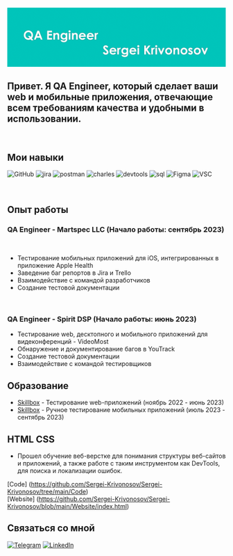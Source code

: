 [![Header](https://github.com/Sergei-Krivonosov/Sergei-Krivonosov/blob/main/assets/Снимок%20экрана%202023-10-01%20в%2020.30.41.png)]()

## Привет. Я QA Engineer, который сделает ваши web и мобильные приложения, отвечающие всем требованиям качества и удобными в использовании. 
<br> 

## Мои навыки

![GitHub](https://img.shields.io/badge/-Git-090909?style=for-the-badge&logo=Github)
![jira](https://img.shields.io/badge/-jira-090909?style=for-the-badge&logo=jira&logoColor=blue)
![postman](https://img.shields.io/badge/-postman-090909?style=for-the-badge&logo=postman)
![charles](https://img.shields.io/badge/-charles-090909?style=for-the-badge&logo=)
![devtools](https://img.shields.io/badge/-devtools-090909?style=for-the-badge&logo=googlechrome&logoColor=grey)
![sql](https://img.shields.io/badge/-mysql-090909?style=for-the-badge&logo=mysql)
![Figma](https://img.shields.io/badge/-Figma-090909?style=for-the-badge&logo=Figma)
![VSC](https://img.shields.io/badge/-VSC-090909?style=for-the-badge&logo=visualStudioCode&logoColor=blue)

<br>

## Опыт работы

### QA Engineer - Martspec LLC (Начало работы: сентябрь 2023)

<br>

- Тестирование мобильных приложений для iOS, интегрированных в приложение Apple Health
- Заведение баг репортов в Jira и Trello
- Взаимодействие с командой разработчиков
- Создание тестовой документации

<br>

### QA Engineer - Spirit DSP (Начало работы: июнь 2023)

- Тестирование web, десктопного и мобильного приложений для видеконференций - VideoMost
- Обнаружение и документирование багов в YouTrack
- Создание тестовой документации
- Взаимодействие с командой тестировщиков

## Образование

- [Skillbox](https://github.com/Sergei-Krivonosov/Sergei-Krivonosov/blob/main/skillbox%20web/Сертификат%20web.png) - Тестирование web-приложений (ноябрь 2022 - июнь 2023)
- [Skillbox](https://github.com/Sergei-Krivonosov/Sergei-Krivonosov/blob/main/skillbox%20mobile/Сертификат%20mobil.png) - Ручное тестирование мобильных приложений (июль 2023 - сентябрь 2023)

## HTML CSS

- Прошел обучение веб-верстке для понимания структуры веб-сайтов и приложений, а также работе с таким инструментом как DevTools, для поиска и локализации ошибок.

[Code] (https://github.com/Sergei-Krivonosov/Sergei-Krivonosov/tree/main/Code) <br>
[Website] (https://github.com/Sergei-Krivonosov/Sergei-Krivonosov/blob/main/Website/index.html)

<!--# Моя роль в компании

[Тут](https://www.linkedin.com/posts/martspec_it-sturtup-sturtups-activity-7104478234242691072-rezh/?utm_source=share&utm_medium=member_ios), руководитель упоминает меня и мою помощь компании.-->


## Связаться со мной

[![Telegram](https://img.shields.io/badge/-Telegram-090909?style=for-the-badge&logo=telegram&logoColor=27A0D9)](https://t.me/Sergei_VK)
[![LinkedIn](https://img.shields.io/badge/-LinkedIn-090909?style=for-the-badge&logo=linkedin&logoColor=007BB6)](https://www.linkedin.com/in/sergei-krivonosov-50a50425b)


<br>
<br>
<br>

<!--
<p align="center">
<img src="https://github.com/Mixarder/Mixarder/blob/main/assets/fun.png" alt="Fun_pic">
</p>
-->